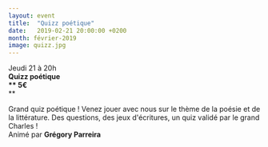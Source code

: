 ```yaml
---
layout: event
title:  "Quizz poétique"
date:   2019-02-21 20:00:00 +0200
month: février-2019
image: quizz.jpg
---
```








Jeudi 21 à 20h  
**Quizz poétique  
** 5€**  
** 







Grand quiz poétique ! Venez jouer avec nous sur le thème de la poésie et de la littérature. Des questions, des jeux d'écritures, un quiz validé par le grand Charles !  
Animé par **Grégory Parreira**

